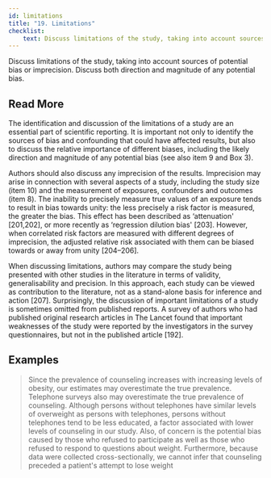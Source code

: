 ```yaml
---
id: limitations
title: "19. Limitations"
checklist: 
    text: Discuss limitations of the study, taking into account sources of potential bias or imprecision. Discuss both direction and magnitude of any potential bias.
---
```

Discuss limitations of the study, taking into account sources of potential bias or imprecision. Discuss both direction and magnitude of any potential bias.

## Read More

The identification and discussion of the limitations of a study are an essential part of scientific reporting. It is important not only to identify the sources of bias and confounding that could have affected results, but also to discuss the relative importance of different biases, including the likely direction and magnitude of any potential bias (see also item 9 and Box 3).

Authors should also discuss any imprecision of the results. Imprecision may arise in connection with several aspects of a study, including the study size (item 10) and the measurement of exposures, confounders and outcomes (item 8). The inability to precisely measure true values of an exposure tends to result in bias towards unity: the less precisely a risk factor is measured, the greater the bias. This effect has been described as ‘attenuation' [201,202], or more recently as ‘regression dilution bias' [203]. However, when correlated risk factors are measured with different degrees of imprecision, the adjusted relative risk associated with them can be biased towards or away from unity [204–206].

When discussing limitations, authors may compare the study being presented with other studies in the literature in terms of validity, generalisability and precision. In this approach, each study can be viewed as contribution to the literature, not as a stand-alone basis for inference and action [207]. Surprisingly, the discussion of important limitations of a study is sometimes omitted from published reports. A survey of authors who had published original research articles in The Lancet found that important weaknesses of the study were reported by the investigators in the survey questionnaires, but not in the published article [192].

## Examples

> Since the prevalence of counseling increases with increasing levels of obesity, our estimates may overestimate the true prevalence. Telephone surveys also may overestimate the true prevalence of counseling. Although persons without telephones have similar levels of overweight as persons with telephones, persons without telephones tend to be less educated, a factor associated with lower levels of counseling in our study. Also, of concern is the potential bias caused by those who refused to participate as well as those who refused to respond to questions about weight. Furthermore, because data were collected cross-sectionally, we cannot infer that counseling preceded a patient's attempt to lose weight